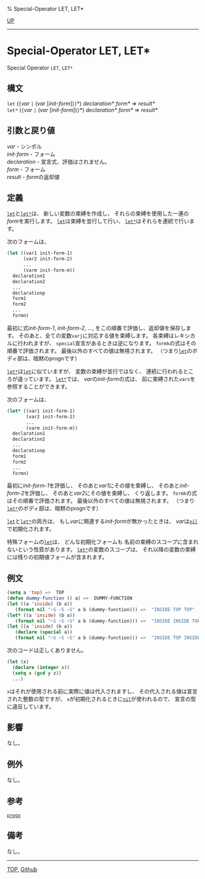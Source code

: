 % Special-Operator LET, LET\*

[UP](5.3.html)  

---

# Special-Operator LET, LET\*


Special Operator `LET`, `LET*`


## 構文

`let` (`{`*var* `|` (*var* [*init-form*])`}`\*) *declaration\** *form\** => *result\**  
`let*` (`{`*var* `|` (*var* [*init-form*])`}`\*) *declaration\** *form\** => *result\**


## 引数と戻り値

*var* - シンボル  
*init-form* - フォーム  
*declaration* - 宣言式、評価はされません。  
*form* - フォーム  
*result* - *form*の返却値


## 定義

[`let`](5.3.let.html)と[`let*`](5.3.let.html)は、
新しい変数の束縛を作成し、
それらの束縛を使用した一連の*form*を実行します。
[`let`](5.3.let.html)は束縛を並行して行い、
[`let*`](5.3.let.html)はそれらを連続で行います。

次のフォームは、

```lisp
(let ((var1 init-form-1)
      (var2 init-form-2)
      ...
      (varm init-form-m))
  declaration1
  declaration2
  ...
  declarationp
  form1
  form2
  ...
  formn)
```

最初に式*init-form-1*, *init-form-2*, ...,
をこの順番で評価し、返却値を保存します。
そのあと、全ての変数`varj`に対応する値を束縛します。
各束縛はレキシカルに行われますが、
`special`宣言があるときは逆になります。
`formk`の式はその順番で評価されます。
最後以外のすべての値は無視されます。
（つまり[`let`](5.3.let.html)のボディ部は、暗黙のprognです）

[`let*`](5.3.let.html)は[`let`](5.3.let.html)に似ていますが、
変数の束縛が並行ではなく、
連続に行われるところが違っています。
[`let*`](5.3.let.html)では、 *var*の*init-form*の式は、
前に束縛された`vars`を参照することができます。

次のフォームは、

```lisp
(let* ((var1 init-form-1)
       (var2 init-form-2)
       ...
       (varm init-form-m))
  declaration1
  declaration2
  ...
  declarationp
  form1
  form2
  ...
  formn)
```

最初に*init-form-1*を評価し、
そのあと*var1*にその値を束縛し、
そのあと*init-form-2*を評価し、
そのあと*var2*にその値を束縛し、
くり返します。
`formk`の式はその順番で評価されます。
最後以外のすべての値は無視されます。
（つまり[`let*`](5.3.let.html)のボディ部は、暗黙のprognです）

[`let`](5.3.let.html)と[`let*`](5.3.let.html)の両方は、
もし*var*に関連する*init-form*が無かったときは、
*var*は[`nil`](5.3.nil-variable.html)で初期化されます。

特殊フォームの[`let`](5.3.let.html)は、
どんな初期化フォームも
名前の束縛のスコープに含まれないという性質があります。
[`let*`](5.3.let.html)の変数のスコープは、
それ以降の変数の束縛には残りの初期値フォームが含まれます。


## 例文

```lisp
(setq a 'top) =>  TOP
(defun dummy-function () a) =>  DUMMY-FUNCTION
(let ((a 'inside) (b a))
   (format nil "~S ~S ~S" a b (dummy-function))) =>  "INSIDE TOP TOP" 
(let* ((a 'inside) (b a))
   (format nil "~S ~S ~S" a b (dummy-function))) =>  "INSIDE INSIDE TOP" 
(let ((a 'inside) (b a))
   (declare (special a))
   (format nil "~S ~S ~S" a b (dummy-function))) =>  "INSIDE TOP INSIDE"
```

次のコードは正しくありません。

```lisp
(let (x)
  (declare (integer x))
  (setq x (gcd y z))
  ...)
```

`x`はそれが使用される前に実際に値は代入されますし、
その代入される値は宣言された整数の型ですが、
`x`が初期化されるときに[`nil`](5.3.nil-variable.html)が使われるので、
宣言の型に違反しています。


## 影響

なし。


## 例外

なし。


## 参考

[`progv`](5.3.progv.html)


## 備考

なし。


---
[TOP](index.html),  [Github](https://github.com/nptcl/npt-japanese)


